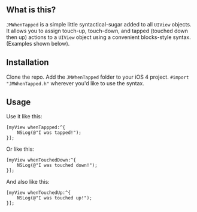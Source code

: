 ## What is this?

`JMWhenTapped` is a simple little syntactical-sugar added to all `UIView` objects. It allows you to assign touch-up, touch-down, and tapped (touched down then up) actions to a `UIView` object using a convenient blocks-style syntax. (Examples shown below).

## Installation

Clone the repo. Add the `JMWhenTapped` folder to your iOS 4 project. `#import "JMWhenTapped.h"` wherever you'd like to use the syntax.

## Usage

Use it like this:
	
	[myView whenTappped:^{
		NSLog(@"I was tapped!");
	}];
	
Or like this:

	[myView whenTouchedDown:^{
		NSLog(@"I was touched down!");
	}];
	
And also like this:

	[myView whenTouchedUp:^{
		NSLog(@"I was touched up!");		
	}];

